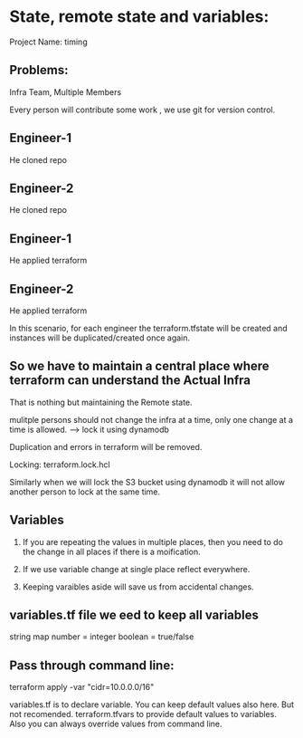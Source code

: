 
State, remote state and variables:
==================================

Project Name: timing


Problems:
---------
Infra Team, Multiple Members

Every person will contribute some work , we use git for version control.

Engineer-1
----------
He cloned repo

Engineer-2
--------
He cloned repo

Engineer-1
----------
He applied terraform

Engineer-2
----------
He applied terraform

In this scenario, for each engineer the terraform.tfstate will be created and instances will be duplicated/created once again.

So we have to maintain a central place where terraform can understand the Actual Infra
---------------------------------------------------------------------------------------

That is nothing but maintaining the Remote state.

mulitple persons should not change the infra at a time, only one change at a time is allowed. --> lock it using dynamodb

Duplication and errors in terraform will be removed.

Locking: terraform.lock.hcl

Similarly when we will lock the S3 bucket using dynamodb it will not allow another person to lock at the same time.



Variables
-----------
1) If you are repeating the values in multiple places, then you need to do the change in all places if there is a moification.

2) If we use variable change at single place reflect everywhere.
3) Keeping varaibles aside will save us from accidental changes.

variables.tf file we eed to keep all variables
--------------------------------------------
string
map
number = integer
boolean = true/false

Pass through command line:
--------------------------
terraform apply -var "cidr=10.0.0.0/16"

variables.tf is to declare variable. You can keep default values also here. But not recomended.
terraform.tfvars to provide default values to variables.
Also you can always override values from command line.

























